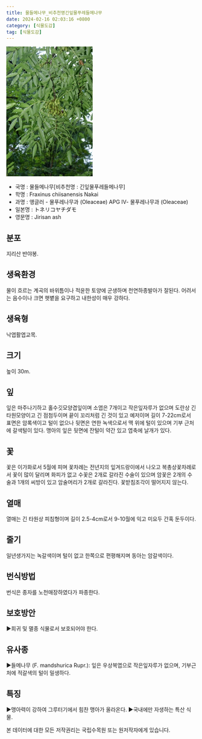 ```yaml
---
title: 물들메나무_비추천명긴잎물푸레들메나무
date: 2024-02-16 02:03:16 +0800
category: [식물도감]
tag: [식물도감]
---
```




![물들메나무[비추천명 : 긴잎물푸레들메나무]](/assets/img/fileUpload/plants/basic/Oleaceae/Fraxinus/11023/11023_1_th2.jpg)
- 국명 : 물들메나무[비추천명 : 긴잎물푸레들메나무]
- 학명 : Fraxinus chiisanensis Nakai
- 과명 : 앵글러 - 물푸레나무과 (Oleaceae) APG Ⅳ- 물푸레나무과 (Oleaceae)
- 일본명 : トネリコヤチダモ
- 영문명 : Jirisan ash


## 분포
지리산 반야봉.
## 생육환경
물이 흐르는 계곡의 바위틈이나 적윤한 토양에 군생하며 천연하종발아가 잘된다. 어려서는 음수이나 크면 햇볕을 요구하고 내한성이 매우 강하다.
## 생육형
낙엽활엽교목.
## 크기
높이 30m.
## 잎
잎은 마주나기하고 홀수깃모양겹잎이며 소엽은 7개이고 작은잎자루가 없으며 도란상 긴타원모양이고 긴 점첨두이며 끝이 꼬리처럼 긴 것이 있고 예저이며 길이 7-22cm로서 표면은 암록색이고 털이 없으나 뒷면은 연한 녹색으로서 맥 위에 털이 있으며 기부 근처에 갈색털이 있다. 맹아의 잎은 뒷면에 잔털이 약간 있고 엽축에 날개가 있다.
## 꽃
꽃은 이가화로서 5월에 피며 꽃차례는 전년지의 잎겨드랑이에서 나오고 복총상꽃차례로서 꽃이 많이 달리며 화피가 없고 수꽃은 2개로 갈라진 수술이 있으며 암꽃은 2개의 수술과 1개의 씨방이 있고 암술머리가 2개로 갈라진다. 꽃받침조각이 떨어지지 않는다.
## 열매
열매는 긴 타원상 피침형이며 길이 2.5-4cm로서 9-10월에 익고 미요두 간혹 둔두이다.
## 줄기
일년생가지는 녹갈색이며 털이 없고 한쪽으로 편평해지며 동아는 암갈색이다.
## 번식방법
번식은 종자를 노천매장하였다가 파종한다.
## 보호방안
▶희귀 및 멸종 식물로서 보호되어야 한다.
## 유사종
▶들메나무 (F. mandshurica Rupr.): 잎은 우상복엽으로 작은잎자루가 없으며, 기부근처에 적갈색의 털이 밀생하다.
## 특징
▶맹아력이 강하여 그루터기에서 힘찬 맹아가 올라온다.
▶국내에만 자생하는 특산 식물.






본 데이터에 대한 모든 저작권리는 국립수목원 또는 원저작자에게 있습니다.
